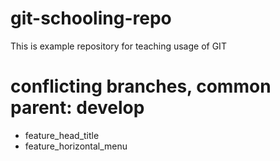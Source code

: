 # git-schooling-repo
This is example repository for teaching usage of GIT

# conflicting branches, common parent: develop
* feature_head_title
* feature_horizontal_menu
